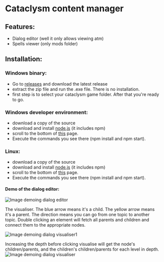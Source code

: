 # Cataclysm content manager


## Features:
- Dialog editor (well it only allows viewing atm)
- Spells viewer (only mods folder)

## Installation:

### Windows binary:
- Go to [releases](https://github.com/snipercup/CDDA-Content-Manager/releases) and download the latest release
- extract the zip file and run the .exe file. There is no installation.
- first step is to select your cataclysm game folder. After that you're ready to go.

### Windows developer environment:
- download a copy of the source
- download and install [node.js](https://nodejs.org/en/download/) (it includes npm)
- scroll to the bottom of [this](https://github.com/electron/electron/blob/master/docs/tutorial/first-app.md) page. 
- Execute the commands you see there (npm install and npm start).

### Linux:
- download a copy of the source
- download and install [node.js](https://nodejs.org/en/download/) (it includes npm)
- scroll to the bottom of [this](https://github.com/electron/electron/blob/master/docs/tutorial/first-app.md) page. 
- Execute the commands you see there (npm install and npm start).

#### Demo of the dialog editor:
![Image demoing dialog editor](https://i.imgur.com/Be7ab2i.gif)

The visualiser. The blue arrow means it's a child. The yellow arrow means it's a parent. The direction means you can go from one topic to another topic. Double clicking an element will fetch all parents and children and connect them to the appropriate nodes.

![Image demoing dialog visualiser1](https://i.imgur.com/8SeqXgC.gif)

Increasing the depth before clicking visualise will get the node's children/parents, and the children's children/parents for each level in depth.
![Image demoing dialog visualiser](https://i.imgur.com/x8AB5M8.gif)
